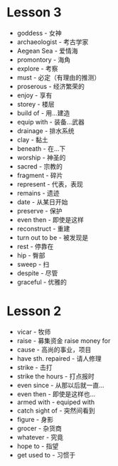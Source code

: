 # Lesson 3
* goddess - 女神
* archaeologist - 考古学家
* Aegean Sea - 爱情海
* promontory - 海角
* explore - 考察
* must - 必定（有理由的推测）
* proserous - 经济繁荣的
* enjoy - 享有
* storey - 楼层
* build of - 用...建造
* equip with - 装备...武器
* drainage - 排水系统
* clay - 黏土
* beneath - 在...下
* worship - 神圣的
* sacred - 宗教的
* fragment - 碎片
* represent - 代表，表现
* remains - 遗迹
* date - 从某日开始
* preserve - 保护
* even then - 即使是这样
* reconstruct - 重建
* turn out to be - 被发现是
* rest - 停靠在
* hip - 臀部
* sweep - 扫
* despite - 尽管
* graceful - 优雅的

# Lesson 2
* vicar - 牧师
* raise - 募集资金 raise money for
* cause - 高尚的事业，项目
* have sth. repaired - 请人修理
* strike - 击打
* strike the hours - 打点报时
* even since - 从那以后就一直...
* even then - 即使是这样也...
* armed with - equiped with
* catch sight of - 突然间看到
* figure - 身影
* grocer - 杂货商
* whatever - 究竟
* hope to - 指望
* get used to - 习惯于
